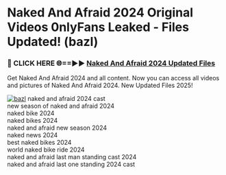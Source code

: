# Naked And Afraid 2024 Original Videos 0nlyFans Leaked - Files Updated! (bazl)

<h3>🔴 CLICK HERE 🌐==►► <a href="https://tinyurl.com/yckcrads" rel="nofollow">Naked And Afraid 2024 Updated Files</a></h3>

Get Naked And Afraid 2024 and all content. Now you can access all videos and pictures of Naked And Afraid 2024. New Updated Files 2025!

[![bazl](https://i.imgur.com/hpKpOFt.gif)](https://tinyurl.com/yckcrads)
naked and afraid 2024 cast<br>
new season of naked and afraid 2024<br>
naked bike 2024<br>
naked bikes 2024<br>
naked and afraid new season 2024<br>
naked news 2024<br>
best naked bikes 2024<br>
world naked bike ride 2024<br>
naked and afraid last man standing cast 2024<br>
naked and afraid last one standing 2024 cast